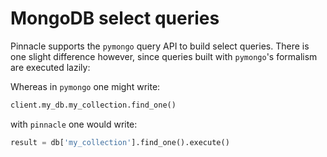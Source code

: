 # MongoDB select queries

Pinnacle supports the `pymongo` query API to build select queries.
There is one slight difference however, since queries built with `pymongo`'s formalism
are executed lazily:

Whereas in `pymongo` one might write:

```python
client.my_db.my_collection.find_one()
```

with `pinnacle` one would write:

```python
result = db['my_collection'].find_one().execute()
```
